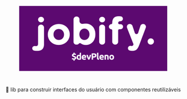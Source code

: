 <div align="center">
  <img src=public/images/logo.png =50x> 
</div>

<h1 align="center">
</h1>
<p align="center">🚀 lib para construir interfaces do usuário com componentes reutilizáveis</p>
